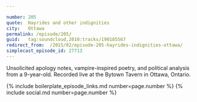 ```yaml
---

number: 205
quote:  Hayrides and other indignities
city:   Ottawa
permalink: /episode/205/
guid:   tag:soundcloud,2010:tracks/190185567
redirect_from:  /2015/02/episode-205-hayrides-indignities-ottawa/
simplecast_episode_id: 27713
---
```


Unsolicited apology notes, vampire-inspired poetry, and political analysis from a 9-year-old. Recorded live at the Bytown Tavern in Ottawa, Ontario.

{% include boilerplate_episode_links.md number=page.number %}
{% include social.md number=page.number %}